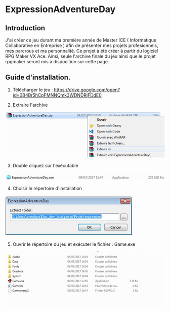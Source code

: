 # ExpressionAdventureDay

## Introduction


J'ai créer ce jeu durant ma première année de Master ICE ( Informatique Collaborative en Entreprise ) afin de présenter mes projets profesionnels, mes parcrous et ma personnalité.
Ce projet à été créer à partir du logiciel RPG Maker VX Ace. Ainsi, seule l'archive finale du jeu ainsi que le projet rpgmaker seront mis à dispocition sur cette page.

## Guide d'installation.

1. Télécharger le jeu : https://drive.google.com/open?id=0B4Br5hCpFMNNQmk3WDNDRjFDdE0

2. Extraire l'archive

![alt tag](img/ExpressionAdventureDay_tuto.png)


3. Double cliquez sur l'exécutable


![alt tag](img/ExpressionAdventureDay_tuto_2.JPG)

4. Choisir le répertoire d'installation

![alt tag](img/ExpressionAdventureDay_tuto_3.JPG)

5. Ouvrir le répertoire du jeu et exécuter le fichier : Game.exe

![alt tag](img/ExpressionAdventureDay_tuto_4.JPG)
